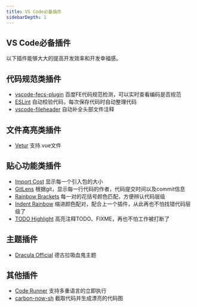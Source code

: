 ```yaml
---
title: VS Code必备插件
sidebarDepth: 1
---
```

## VS Code必备插件
以下插件能够大大的提高开发效率和开发幸福感。

## 代码规范类插件
* [vscode-fecs-plugin](https://marketplace.visualstudio.com/items?itemName=l5oo00.vscode-fecs-plugin) 百度FE代码规范检测，可以实时查看编码是否规范
* [ESLint](https://marketplace.visualstudio.com/items?itemName=dbaeumer.vscode-eslint) 自动校验代码，每次保存代码时自动整理代码
* [vscode-fileheader](https://marketplace.visualstudio.com/items?itemName=mikey.vscode-fileheader) 自动补全头部文件注释

## 文件高亮类插件
* [Vetur](https://marketplace.visualstudio.com/items?itemName=octref.vetur) 支持.vue文件

## 贴心功能类插件
* [Import Cost](https://marketplace.visualstudio.com/items?itemName=wix.vscode-import-cost) 显示每一个引入包的大小
* [GitLens](https://marketplace.visualstudio.com/items?itemName=eamodio.gitlens) 根据git，显示每一行代码的作者，代码提交时间以及commit信息
* [Rainbow Brackets](https://marketplace.visualstudio.com/items?itemName=2gua.rainbow-brackets) 每一对的花括号颜色匹配，方便辨认代码层级
* [Indent Rainbow](https://marketplace.visualstudio.com/items?itemName=oderwat.indent-rainbow) 缩进颜色配对，配合上一个插件，从此再也不怕找错代码层级了
* [TODO Highlight](https://marketplace.visualstudio.com/items?itemName=wayou.vscode-todo-highlight) 高亮注释TODO、FIXME，再也不怕工作被打断了

## 主题插件
* [Dracula Official](https://marketplace.visualstudio.com/items?itemName=dracula-theme.theme-dracula) 德古拉吸血鬼主题

## 其他插件
* [Code Runner](https://marketplace.visualstudio.com/items?itemName=formulahendry.code-runner) 支持多重语言的立即执行
* [carbon-now-sh](https://marketplace.visualstudio.com/items?itemName=ericadamski.carbon-now-sh) 截取代码并生成漂亮的代码图